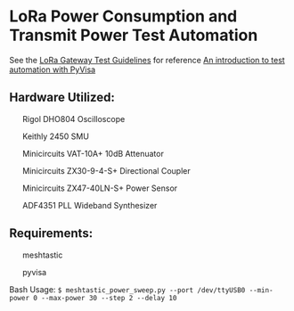 # LoRa Power Consumption and Transmit Power Test Automation
See the <a href="https://lora-alliance.org/wp-content/uploads/2021/04/Gateway-Test-and-Measurement-Guidelines-Issue01.pdf">LoRa Gateway Test Guidelines</a> for reference
<a href="https://goughlui.com/2021/03/28/tutorial-introduction-to-scpi-automation-of-test-equipment-with-pyvisa/#google_vignette">An introduction to test automation with PyVisa</a>

## Hardware Utilized:
<ul>Rigol DHO804 Oscilloscope</ul>
<ul>Keithly 2450 SMU</ul>
<ul>Minicircuits VAT-10A+ 10dB Attenuator</ul>
<ul>Minicircuits ZX30-9-4-S+ Directional Coupler</ul>
<ul>Minicircuits ZX47-40LN-S+ Power Sensor</ul>
<ul>ADF4351 PLL Wideband Synthesizer</ul>

## Requirements:
<ul>meshtastic</ul>
<ul>pyvisa</ul>

Bash Usage:
```$ meshtastic_power_sweep.py --port /dev/ttyUSB0 --min-power 0 --max-power 30 --step 2 --delay 10```
